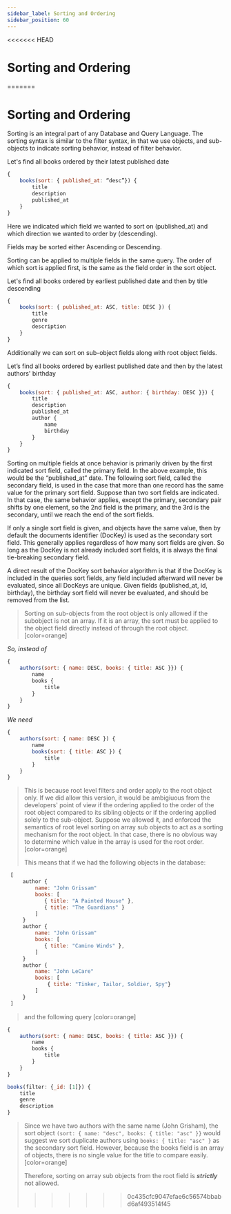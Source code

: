 ```yaml
---
sidebar_label: Sorting and Ordering
sidebar_position: 60
---
```

<<<<<<< HEAD
# Sorting and Ordering
=======
# Sorting and Ordering

Sorting is an integral part of any Database and Query Language. The sorting syntax is similar to the filter syntax, in that we use objects, and sub-objects to indicate sorting behavior, instead of filter behavior.

Let's find all books ordered by their latest published date
```javascript
{
    books(sort: { published_at: “desc”}) {
        title
        description
        published_at
    }
}
```

Here we indicated which field we wanted to sort on (published_at) and which direction we wanted to order by (descending).

Fields may be sorted either Ascending or Descending.

Sorting can be applied to multiple fields in the same query. The order of which sort is applied first, is the same as the field order in the sort object. 

Let's find all books ordered by earliest published date and then by title descending
```javascript
{
    books(sort: { published_at: ASC, title: DESC }) {
        title
        genre
        description
    }
}
```

Additionally we can sort on sub-object fields along with root object fields.

Let’s find all books ordered by earliest published date and then by the latest authors' birthday
```javascript
{
    books(sort: { published_at: ASC, author: { birthday: DESC }}) {
        title
        description
        published_at
        author {
            name
            birthday
        }
    }
}
```

Sorting on multiple fields at once behavior is primarily driven by the first indicated sort field, called the primary field. In the above example, this would be the “published_at” date. The following sort field, called the secondary field, is used in the case that more than one record has the same value for the primary sort field. Suppose than two sort fields are indicated. In that case, the same behavior applies, except the primary, secondary pair shifts by one element, so the 2nd field is the primary, and the 3rd is the secondary, until we reach the end of the sort fields.

If only a single sort field is given, and objects have the same value, then by default the documents identifier (DocKey) is used as the secondary sort field. This generally applies regardless of how many sort fields are given. So long as the DocKey is not already included sort fields, it is always the final tie-breaking secondary field.

A direct result of the DocKey sort behavior algorithm is that if the DocKey is included in the queries sort fields, any field included afterward will never be evaluated, since all DocKeys are unique. Given fields (published_at, id, birthday), the birthday sort field will never be evaluated, and should be removed from the list.

> Sorting on sub-objects from the root object is only allowed if the subobject is not an array. If it is an array, the sort must be applied to the object field directly instead of through the root object. [color=orange]

*So, instead of*
```javascript
{
    authors(sort: { name: DESC, books: { title: ASC }}) {
        name
        books {
            title
        }
    }
}
```
*We need*
```javascript
{
    authors(sort: { name: DESC }) {
        name
        books(sort: { title: ASC }) {
            title
        }
    }
}
```

> This is because root level filters and order apply to the root object only. If we did allow this version, it would be ambigiuous from the developers' point of view if the ordering applied to the order of the root object compared to its sibling objects or if the ordering applied solely to the sub-object. Suppose we allowed it, and enforced the semantics of root level sorting on array sub objects to act as a sorting mechanism for the root object. In that case, there is no obvious way to determine which value in the array is used for the root order. [color=orange]
>
> This means that if we had the following objects in the database:
```javascript
 [
     author {
         name: "John Grissam"
         books: [
            { title: "A Painted House" },
            { title: "The Guardians" }
         ]
     }
     author {
         name: "John Grissam"
         books: [
            { title: "Camino Winds" },
         ]
     }
     author {
         name: "John LeCare"
         books: [
             { title: "Tinker, Tailor, Soldier, Spy"}
         ]
     }
 ]
```
> and the following query [color=orange]
```javascript
{
    authors(sort: { name: DESC, books: { title: ASC }}) {
        name
        books {
            title
        }
    }
}
```

```javascript
books(filter: {_id: [1]}) {
    title 
    genre
    description
}
```

> Since we have two authors with the same name (John Grisham), the sort object `(sort: { name: "desc", books: { title: "asc" }}` would suggest we sort duplicate authors using `books: { title: "asc" }` as the secondary sort field. However, because the books field is an array of objects, there is no single value for the title to compare easily. [color=orange]
>
> Therefore, sorting on array sub objects from the root field is ***strictly*** not allowed.
>>>>>>> 0c435cfc9047efae6c56574bbabd6af493514f45
